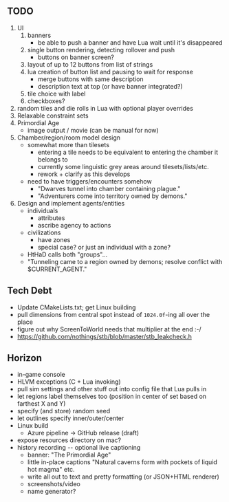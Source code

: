 ## TODO
1. UI
    1. banners
        - be able to push a banner and have Lua wait until it's disappeared
    2. single button rendering, detecting rollover and push
        - buttons on banner screen?
    3. layout of up to 12 buttons from list of strings
    4. lua creation of button list and pausing to wait for response
        - merge buttons with same description
        - description text at top (or have banner integrated?)
    5. tile choice with label
    6. checkboxes? 
2. random tiles and die rolls in Lua with optional player overrides
3. Relaxable constraint sets
4. Primordial Age
    - image output / movie (can be manual for now)
5. Chamber/region/room model design
    - somewhat more than tilesets
        - entering a tile needs to be equivalent to entering the chamber it belongs to
        - currently some linguistic grey areas around tilesets/lists/etc. 
        - rework + clarify as this develops
    - need to have triggers/encounters somehow
        - "Dwarves tunnel into chamber containing plague."
        - "Adventurers come into territory owned by demons."
6. Design and implement agents/entities
    - individuals
        - attributes
        - ascribe agency to actions
    - civilizations
        - have zones
        - special case? or just an individual with a zone?
    - HtHaD calls both "groups"...
    - "Tunneling came to a region owned by demons; resolve conflict with $CURRENT_AGENT."

## Tech Debt
* Update CMakeLists.txt; get Linux building
* pull dimensions from central spot instead of `1024.0f`-ing all over the place
* figure out why ScreenToWorld needs that multiplier at the end :-/ 
* https://github.com/nothings/stb/blob/master/stb_leakcheck.h

## Horizon
* in-game console
* HLVM exceptions (C + Lua invoking)
* pull sim settings and other stuff out into config file that Lua pulls in
* let regions label themselves too (position in center of set based on farthest X and Y)
* specify (and store) random seed
* let outlines specify inner/outer/center
* Linux build
    - Azure pipeline -> GitHub release (draft)
* expose resources directory on mac?
* history recording -- optional live captioning
    - banner: "The Primordial Age"
    - little in-place captions "Natural caverns form with pockets of liquid hot magma" etc.
    - write all out to text and pretty formatting (or JSON+HTML renderer)
    - screenshots/video
    - name generator?
